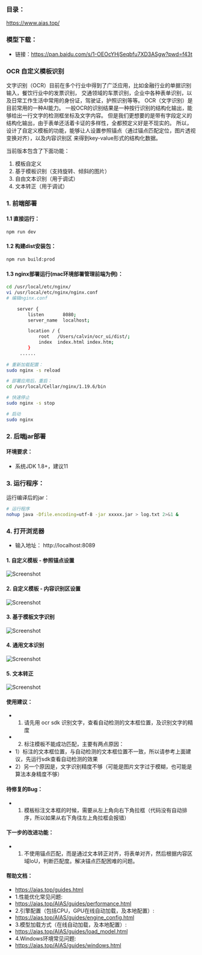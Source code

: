 ### 目录：
https://www.aias.top/

### 模型下载：
- 链接：https://pan.baidu.com/s/1-OEOcYHjSeqbfu7XD3ASgw?pwd=f43t

### OCR 自定义模板识别

文字识别（OCR）目前在多个行业中得到了广泛应用，比如金融行业的单据识别输入，餐饮行业中的发票识别，
交通领域的车票识别，企业中各种表单识别，以及日常工作生活中常用的身份证，驾驶证，护照识别等等。
OCR（文字识别）是目前常用的一种AI能力。
一般OCR的识别结果是一种按行识别的结构化输出，能够给出一行文字的检测框坐标及文字内容。
但是我们更想要的是带有字段定义的结构化输出，由于表单还活着卡证的多样性，全都预定义好是不现实的。
所以，设计了自定义模板的功能，能够让人设置参照锚点（通过锚点匹配定位，图片透视变换对齐），以及内容识别区
来得到key-value形式的结构化数据。

当前版本包含了下面功能：
1. 模板自定义
2. 基于模板识别（支持旋转、倾斜的图片）
3. 自由文本识别（用于调试）
4. 文本转正（用于调试）
  


### 1. 前端部署

#### 1.1 直接运行：
```bash
npm run dev
```

#### 1.2 构建dist安装包：
```bash
npm run build:prod
```

#### 1.3 nginx部署运行(mac环境部署管理前端为例)：
```bash
cd /usr/local/etc/nginx/
vi /usr/local/etc/nginx/nginx.conf
# 编辑nginx.conf

    server {
        listen       8080;
        server_name  localhost;

        location / {
            root   /Users/calvin/ocr_ui/dist/;
            index  index.html index.htm;
        }
     ......
     
# 重新加载配置：
sudo nginx -s reload 

# 部署应用后，重启：
cd /usr/local/Cellar/nginx/1.19.6/bin

# 快速停止
sudo nginx -s stop

# 启动
sudo nginx     
```

### 2. 后端jar部署
#### 环境要求：
- 系统JDK 1.8+，建议11

### 3. 运行程序：
运行编译后的jar：
```bash
# 运行程序
nohup java -Dfile.encoding=utf-8 -jar xxxxx.jar > log.txt 2>&1 &
```

### 4. 打开浏览器
- 输入地址： http://localhost:8089

#### 1. 自定义模板 - 参照锚点设置
![Screenshot](https://aias-home.oss-cn-beijing.aliyuncs.com/AIAS/OCR/images/ocr_anchor.jpeg)

#### 2. 自定义模板 - 内容识别区设置
![Screenshot](https://aias-home.oss-cn-beijing.aliyuncs.com/AIAS/OCR/images/ocr_content.jpeg)

#### 3. 基于模板文字识别
![Screenshot](https://aias-home.oss-cn-beijing.aliyuncs.com/AIAS/OCR/images/ocr_rec.jpeg)

#### 4. 通用文本识别  
![Screenshot](https://aias-home.oss-cn-beijing.aliyuncs.com/AIAS/OCR/images/ocr_freetxt.jpeg)
 
#### 5. 文本转正
![Screenshot](https://aias-home.oss-cn-beijing.aliyuncs.com/AIAS/OCR/images/ocrweb_mlsd.jpg)



#### 使用建议：
- 1. 请先用 ocr sdk 识别文字，查看自动检测的文本框位置，及识别文字的精度
- 2. 标注模板不能成功匹配，主要有两点原因：
- 1）标注的文本框位置，与自动检测的文本框位置不一致，所以请参考上面建议，先运行sdk查看自动检测的效果
- 2）另一个原因是，文字识别精度不够（可能是图片文字过于模糊，也可能是算法本身精度不够）

#### 待修复的Bug：
- 1. 模板标注文本框的时候，需要从左上角向右下角拉框（代码没有自动排序，所以如果从右下角往左上角拉框会报错）

#### 下一步的改进功能：
- 1. 不使用锚点匹配，而是通过文本转正对齐，将表单对齐，然后根据内容区域IoU，判断匹配度。解决锚点匹配困难的问题。



#### 帮助文档：
- https://aias.top/guides.html
- 1.性能优化常见问题:
- https://aias.top/AIAS/guides/performance.html
- 2.引擎配置（包括CPU，GPU在线自动加载，及本地配置）:
- https://aias.top/AIAS/guides/engine_config.html
- 3.模型加载方式（在线自动加载，及本地配置）:
- https://aias.top/AIAS/guides/load_model.html
- 4.Windows环境常见问题:
- https://aias.top/AIAS/guides/windows.html
